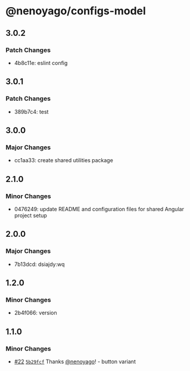 # @nenoyago/configs-model

## 3.0.2

### Patch Changes

- 4b8c11e: eslint config

## 3.0.1

### Patch Changes

- 389b7c4: test

## 3.0.0

### Major Changes

- cc1aa33: create shared utilities package

## 2.1.0

### Minor Changes

- 0476249: update README and configuration files for shared Angular project setup

## 2.0.0

### Major Changes

- 7b13dcd: dsiajdy:wq

## 1.2.0

### Minor Changes

- 2b4f066: version

## 1.1.0

### Minor Changes

- [#22](https://github.com/nenoyago/eleva-design-system/pull/22) [`5b29fcf`](https://github.com/nenoyago/eleva-design-system/commit/5b29fcf52c5dcaf51405cd6f700608a6c674f85b) Thanks [@nenoyago](https://github.com/nenoyago)! - button variant
